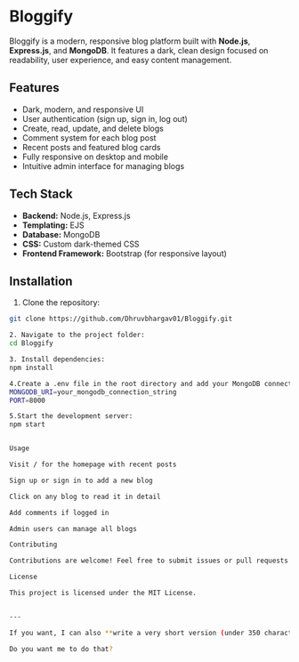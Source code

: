 
# Bloggify

Bloggify is a modern, responsive blog platform built with **Node.js**, **Express.js**, and **MongoDB**. It features a dark, clean design focused on readability, user experience, and easy content management.

## Features

- Dark, modern, and responsive UI
- User authentication (sign up, sign in, log out)
- Create, read, update, and delete blogs
- Comment system for each blog post
- Recent posts and featured blog cards
- Fully responsive on desktop and mobile
- Intuitive admin interface for managing blogs

## Tech Stack

- **Backend:** Node.js, Express.js
- **Templating:** EJS
- **Database:** MongoDB
- **CSS:** Custom dark-themed CSS
- **Frontend Framework:** Bootstrap (for responsive layout)

## Installation

1. Clone the repository:

```bash
git clone https://github.com/Dhruvbhargav01/Bloggify.git

2. Navigate to the project folder:
cd Bloggify

3. Install dependencies:
npm install

4.Create a .env file in the root directory and add your MongoDB connection string:
MONGODB_URI=your_mongodb_connection_string
PORT=8000

5.Start the development server:
npm start


Usage

Visit / for the homepage with recent posts

Sign up or sign in to add a new blog

Click on any blog to read it in detail

Add comments if logged in

Admin users can manage all blogs

Contributing

Contributions are welcome! Feel free to submit issues or pull requests to improve Bloggify.

License

This project is licensed under the MIT License.


---

If you want, I can also **write a very short version (under 350 characters)** for the GitHub description box so it looks perfect at first glance.  

Do you want me to do that?

